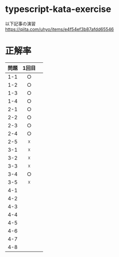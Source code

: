 # typescript-kata-exercise
以下記事の演習  
https://qiita.com/uhyo/items/e4f54ef3b87afdd65546

# 正解率
|問題|1回目||
|:-:|:-:|:-:|
|1-1|○||
|1-2|○||
|1-3|○||
|1-4|○||
|2-1|○||
|2-2|○||
|2-3|○||
|2-4|○||
|2-5|☓||
|3-1|☓||
|3-2|☓||
|3-3|☓||
|3-4|○||
|3-5|☓||
|4-1|||
|4-2|||
|4-3|||
|4-4|||
|4-5|||
|4-6|||
|4-7|||
|4-8|||
